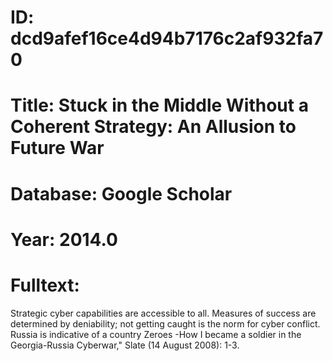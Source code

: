 # ID: dcd9afef16ce4d94b7176c2af932fa70
# Title: Stuck in the Middle Without a Coherent Strategy: An Allusion to Future War
# Database: Google Scholar
# Year: 2014.0
# Fulltext:
Strategic cyber capabilities are accessible to all.
Measures of success are determined by deniability; not getting caught is the norm for cyber conflict.
Russia is indicative of a country Zeroes -How I became a soldier in the Georgia-Russia Cyberwar," Slate (14 August 2008): 1-3.